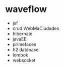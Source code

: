 # waveflow
 + jsf 
 + crud WebMaCiudades
 + hibernate
 + javaEE
 + primefaces
 + h2 database
 + lombok
 + websocket
